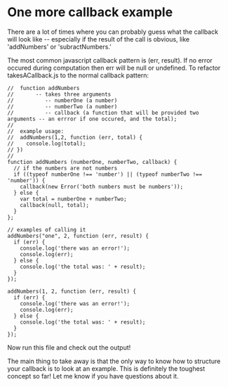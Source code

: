 # One more callback example

There are a lot of times where you can probably guess what the callback will look like -- especially if the result of the call is obvious, like 'addNumbers' or 'subractNumbers.'

The most common javascript callback pattern is (err, result).  If no error occured during computation then err will be null or undefined.  To refactor takesACallback.js to the normal callback pattern:
```
//  function addNumbers
//       -- takes three arguments
//          -- numberOne (a number)
//          -- numberTwo (a number)
//          -- callback (a function that will be provided two arguments -- an errror if one occured, and the total);
//
//  example usage:
//  addNumbers(1,2, function (err, total) {
//    console.log(total);  
// })
//                 
function addNumbers (numberOne, numberTwo, callback) {
  // if the numbers are not numbers
  if ((typeof numberOne !== 'number') || (typeof numberTwo !== 'number')) {
    callback(new Error('both numbers must be numbers'));
  } else {
    var total = numberOne + numberTwo;
    callback(null, total);
  }
};

// examples of calling it
addNumbers("one", 2, function (err, result) {
  if (err) {
    console.log('there was an error!');
    console.log(err);
  } else {
    console.log('the total was: ' + result);
  }
});

addNumbers(1, 2, function (err, result) {
  if (err) {
    console.log('there was an error!');
    console.log(err);
  } else {
    console.log('the total was: ' + result);
  }
});
```

Now run this file and check out the output!

The main thing to take away is that the only way to know how to structure your callback is to look at an example.  This is definitely the toughest concept so far!  Let me know if you have questions about it.
